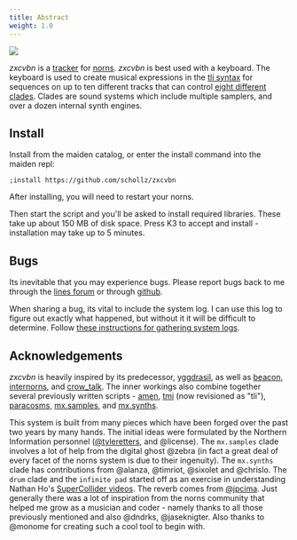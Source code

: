 ```yaml
---
title: Abstract
weight: 1.0
---
```



<img src="/static/main1.png" class="fr">

*zxcvbn* is a [tracker](https://en.wikipedia.org/wiki/Music_tracker) for [norns](https://monome.org). *zxcvbn* is best used with a keyboard. The keyboard is used to create musical expressions in the [tli syntax](#tli) for sequences on up to ten different tracks that can control [eight different clades](#clades). Clades are sound systems which include multiple samplers, and over a dozen internal synth engines.



## Install

Install from the maiden catalog, or enter the install command into the maiden repl:

`;install https://github.com/schollz/zxcvbn`

After installing, you will need to restart your norns.

Then start the script and you'll be asked to install required libraries. These take up about 150 MB of disk space. Press K3 to accept and install - installation may take up to 5 minutes.


## Bugs

Its inevitable that you may experience bugs. Please report bugs back to me through the [lines forum](https://llllllll.co/t/zxcvbn) or through [github](https://github.com/schollz/zxcvbn/issues/new?assignees=&labels=&template=bug_report.md&title=).

When sharing a bug, its vital to include the system log. I can use this log to figure out exactly what happened, but without it it will be difficult to determine. Follow [these instructions for gathering system logs](https://monome.org/docs/norns/help/#logs).

## Acknowledgements


*zxcvbn* is heavily inspired by its predecessor, [yggdrasil](https://northern-information.github.io/yggdrasil-docs/), as well as [beacon](https://norns.community/en/authors/tomw/beacon), [internorns](https://norns.community/en/authors/infinitedigits/internorns),  and [crow_talk](https://norns.community/en/authors/justmat/crow_talk).  The inner workings also combine together several previously written scripts - [amen](https://norns.community/en/authors/infinitedigits/amen), [tmi](https://norns.community/en/authors/infinitedigits/tmi) (now revisioned as "tli"), [paracosms](https://norns.community/en/authors/infinitedigits/paracosms), [mx.samples](https://norns.community/en/authors/infinitedigits/mx-samples), and [mx.synths](https://norns.community/en/authors/infinitedigits/mx-synths).


This system is built from many pieces which have been forged over the past two years by many hands. The initial ideas were formulated by the Northern Information personnel ([@tyleretters](https://stuxnet.me/), and @license). The `mx.samples` clade involves a lot of help from the digital ghost @zebra (in fact a great deal of every facet of the norns system is due to their ingenuity). The `mx.synths` clade has contributions from @alanza, @timriot,  @sixolet and @chrislo. The `drum` clade and the `infinite pad` started off as an exercise in understanding Nathan Ho's [SuperCollider videos](https://www.youtube.com/channel/UCOLGEEl-F3vQ6M1chJ5DsEw). The reverb comes from [@jpcima](https://github.com/jpcima). Just generally there was a lot of inspiration from the norns community that helped me grow as a musician and coder - namely thanks to all those previously mentioned and also @dndrks, @jaseknigter. Also thanks to @monome for creating such a cool tool to begin with.
